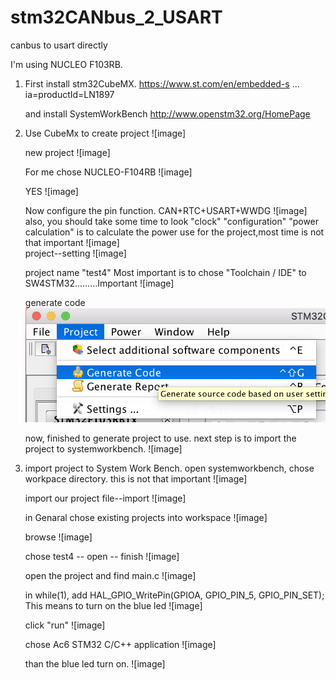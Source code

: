 # stm32CANbus_2_USART
canbus to usart directly

I'm using NUCLEO F103RB.

1. First install stm32CubeMX.
   https://www.st.com/en/embedded-s ... ia=productId=LN1897

   and install SystemWorkBench
   http://www.openstm32.org/HomePage

2. Use CubeMx to create project
   ![image]   

   new project
   ![image]    
   
   For me chose NUCLEO-F104RB
   ![image]  
   
   YES
   ![image] 
   
   Now configure the pin function.
   CAN+RTC+USART+WWDG
   ![image]    
   also, you should take some time to look "clock" "configuration"
   "power calculation" is to calculate the power use for the project,most time is not that important
   ![image]    
   project--setting
   ![image]    
   
   project name "test4" 
   Most important is to chose "Toolchain / IDE" to SW4STM32.........Important
   ![image]    
   
   generate code
   ![image](https://github.com/xiaoqianzi15/Cache/blob/master/Generate%20Code.png)
   
   now, finished to generate project to use.
   next step is to import the project to systemworkbench.
   ![image]    
   
4. import project to System Work Bench.
   open systemworkbench, chose workpace directory. this is not that important
   ![image]    
   
   import our project  file--import
   ![image]    
   
   in Genaral chose existing projects into workspace
   ![image]    
   
   browse 
   ![image]    
   
   chose test4 -- open -- finish
   ![image]    
   
   open the project and find main.c
   ![image]    
   
   in while(1), add HAL_GPIO_WritePin(GPIOA, GPIO_PIN_5, GPIO_PIN_SET);
   This means to turn on the blue led
   ![image]    
   
   click "run"
   ![image]    
   
   chose Ac6 STM32 C/C++ application
   ![image]    
   
   than the blue led turn on.
   ![image]    
   
   
   
 
